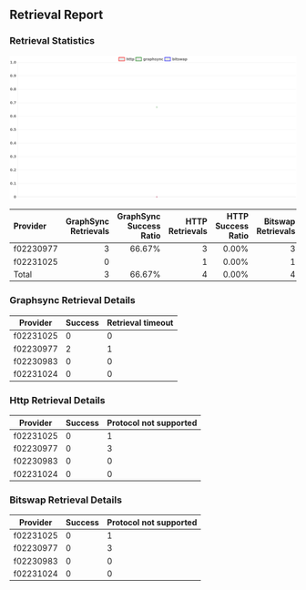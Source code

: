 ## Retrieval Report
### Retrieval Statistics
<img src="https://raw.githubusercontent.com/data-preservation-programs/filplus-checker-assets/main/filecoin-project/filecoin-plus-large-datasets/issues/1318/1689281117123.png"/>

| Provider  | GraphSync Retrievals | GraphSync Success Ratio | HTTP Retrievals | HTTP Success Ratio | Bitswap Retrievals | Bitswap Success Ratio |
| :-------- | -------------------: | ----------------------: | --------------: | -----------------: | -----------------: | --------------------: |
| f02230977 |                    3 |                  66.67% |               3 |              0.00% |                  3 |                 0.00% |
| f02231025 |                    0 |                         |               1 |              0.00% |                  1 |                 0.00% |
| Total     |                    3 |                  66.67% |               4 |              0.00% |                  4 |                 0.00% |

### Graphsync Retrieval Details
| Provider  | Success | Retrieval timeout |
| --------- | ------- | ----------------- |
| f02231025 | 0       | 0                 |
| f02230977 | 2       | 1                 |
| f02230983 | 0       | 0                 |
| f02231024 | 0       | 0                 |

### Http Retrieval Details
| Provider  | Success | Protocol not supported |
| --------- | ------- | ---------------------- |
| f02231025 | 0       | 1                      |
| f02230977 | 0       | 3                      |
| f02230983 | 0       | 0                      |
| f02231024 | 0       | 0                      |

### Bitswap Retrieval Details
| Provider  | Success | Protocol not supported |
| --------- | ------- | ---------------------- |
| f02231025 | 0       | 1                      |
| f02230977 | 0       | 3                      |
| f02230983 | 0       | 0                      |
| f02231024 | 0       | 0                      |
